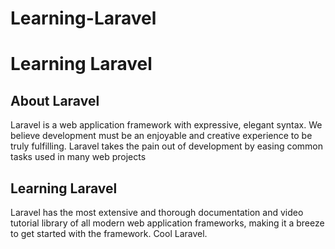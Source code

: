 # Learning-Laravel

# Learning Laravel

## About Laravel

Laravel is a web application framework with expressive, elegant syntax. We believe development must be an enjoyable and creative experience to be truly fulfilling. Laravel takes the pain out of development by easing common tasks used in many web projects

## Learning Laravel

Laravel has the most extensive and thorough documentation and video tutorial library of all modern web application frameworks, making it a breeze to get started with the framework.
Cool Laravel.
